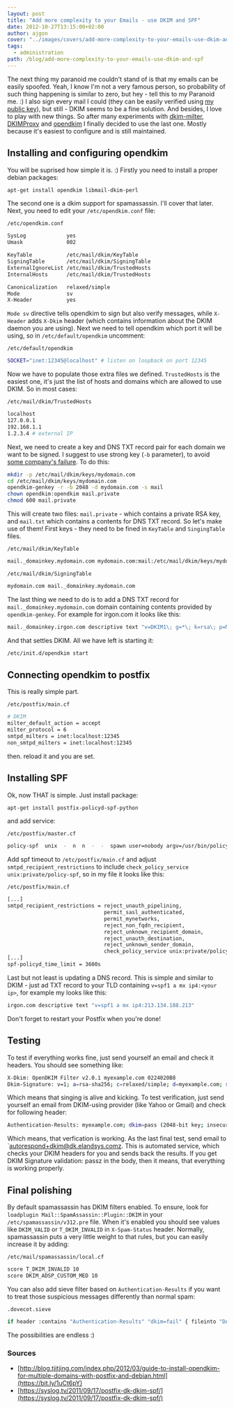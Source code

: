 ```yaml
---
layout: post
title: "Add more complexity to your Emails - use DKIM and SPF"
date: 2012-10-27T13:15:00+02:00
author: ajgon
cover: "../images/covers/add-more-complexity-to-your-emails-use-dkim-and-spf.jpg"
tags:
  - administration
path: /blog/add-more-complexity-to-your-emails-use-dkim-and-spf
---
```


The next thing my paranoid me couldn't stand of is that my emails can be easily
spoofed. Yeah, I know I'm not a very famous person, so probability of such
thing happening is similar to zero, but hey - tell this to my Paranoid me. :)
I also sign every mail I could (they can be easily verified using
[my public key](/public-key.txt)), but still - DKIM seems to be a fine
solution. And besides, I love to play with new things. So after many
experiments with [dkim-milter](https://sourceforge.net/projects/dkim-milter/),
[DKIMProxy](https://sourceforge.net/projects/dkimproxy/) and
[opendkim](https://bit.ly/2PRstaj) I finally decided to use the last one.
Mostly because it's easiest to configure and is still maintained.

<!--more-->

## Installing and configuring opendkim

You will be suprised how simple it is. :) Firstly you need to install a proper
debian packages:

```bash
apt-get install opendkim libmail-dkim-perl
```

The second one is a dkim support for spamassassin. I'll cover that later. Next,
you need to edit your `/etc/opendkim.conf` file:

`/etc/opendkim.conf`
```bash
SysLog             yes
Umask              002

KeyTable           /etc/mail/dkim/KeyTable
SigningTable       /etc/mail/dkim/SigningTable
ExternalIgnoreList /etc/mail/dkim/TrustedHosts
InternalHosts      /etc/mail/dkim/TrustedHosts

Canonicalization   relaxed/simple
Mode               sv
X-Header           yes
```

`Mode sv` directive tells opendkim to sign but also verify messages, while
`X-Header` adds `X-Dkim` header (which contains information about the DKIM
daemon you are using). Next we need to tell opendkim which port it will be
using, so in `/etc/default/opendkim` uncomment:

`/etc/default/opendkim`
```bash
SOCKET="inet:12345@localhost" # listen on loopback on port 12345
```

Now we have to populate those extra files we defined. `TrustedHosts` is the
easiest one, it's just the list of hosts and domains which are allowed to use
DKIM. So in most cases:

`/etc/mail/dkim/TrustedHosts`
```bash
localhost
127.0.0.1
192.168.1.1
1.2.3.4 # external IP
```

Next, we need to create a key and DNS TXT record pair for each domain we want
to be signed. I suggest to use strong key (`-b` parameter), to avoid
[some company's failure](https://www.wired.com/threatlevel/2012/10/dkim-vulnerability-widespread).
To do this:

```bash
mkdir -p /etc/mail/dkim/keys/mydomain.com
cd /etc/mail/dkim/keys/mydomain.com
opendkim-genkey -r -b 2048 -d mydomain.com -s mail
chown opendkim:opendkim mail.private
chmod 600 mail.private
```

This will create two files: `mail.private` - which contains a private RSA key,
and `mail.txt` which contains a contents for DNS TXT record. So let's make use
of them! First keys - they need to be fined in `KeyTable` and `SingingTable`
files.

`/etc/mail/dkim/KeyTable`
```bash
mail._domainkey.mydomain.com mydomain.com:mail:/etc/mail/dkim/keys/mydomain.com/mail.private
```

`/etc/mail/dkim/SigningTable`
```bash
mydomain.com mail._domainkey.mydomain.com
```

The last thing we need to do is to add a DNS TXT record for
`mail._domainkey.mydomain.com` domain containing contents provided by
`opendkim-genkey`. For example for irgon.com it looks like this:

```bash
mail._domainkey.irgon.com descriptive text "v=DKIM1\; g=*\; k=rsa\; p=MIIBIjANBgkqhkiG9w0BAQEFAAOCAQ8AMIIBCgKCAQEAsfIThdXoizR6sop0gifPwPkT45I/KnTTNKDS4BHWtoU6as62c/3BRQuKqDAIacheZzWbfEPq/M2YvoNrVhx1laltg7aeUhZlcVOtz415lIy8M8oUVTCDxewBKsTEQD5M4Roaadoj7vzpA1JMcOEv36TizFq/KB5GL46pVNyOMJ+Mg" "97F+EQQeiOFsn/T+tNuxWky3l4Qky3S8U34wYmRSr+sVLu4U31QtocwL4uJ7ofVNdVk0baYo7s1HYnM3CGEKK+zdHTR/AoNiquvVX1lLX9s85bade4cNuRaINjzDyM4fAglLgSHZEtRcRlYqdMEpQcplI1OaSxIFS4DpFL3RwIDAQAB"
```

And that settles DKIM. All we have left is starting it:

```bash
/etc/init.d/opendkim start
```

## Connecting opendkim to postfix

This is really simple part.

`/etc/postfix/main.cf`
```bash
# DKIM
milter_default_action = accept
milter_protocol = 6
smtpd_milters = inet:localhost:12345
non_smtpd_milters = inet:localhost:12345
```

then. reload it and you are set.

## Installing SPF

Ok, now THAT is simple. Just install package:

```bash
apt-get install postfix-policyd-spf-python
```

and add service:

`/etc/postfix/master.cf`
```bash
policy-spf  unix  -  n  n  -  -  spawn user=nobody argv=/usr/bin/policyd-spf
```

Add spf timeout to `/etc/postfix/main.cf` and adjust
`smtpd_recipient_restrictions` to include
`check_policy_service unix:private/policy-spf`, so in my file it looks like
this:

`/etc/postfix/main.cf`
```bash
[...]
smtpd_recipient_restrictions = reject_unauth_pipelining,
                               permit_sasl_authenticated,
                               permit_mynetworks,
                               reject_non_fqdn_recipient,
                               reject_unknown_recipient_domain,
                               reject_unauth_destination,
                               reject_unknown_sender_domain,
                               check_policy_service unix:private/policy-spf
[...]
spf-policyd_time_limit = 3600s
```

Last but not least is updating a DNS record. This is simple and similar to DKIM -
just ad TXT record to your TLD containing `v=spf1 a mx ip4:<your ip>`, for
example my looks like this:

```bash
irgon.com descriptive text "v=spf1 a mx ip4:213.134.188.213"
```

Don't forget to restart your Postfix when you're done!

## Testing

To test if everything works fine, just send yourself an email and check it
headers. You should see something like:

```bash
X-Dkim: OpenDKIM Filter v2.0.1 myexample.com 0224020B8
Dkim-Signature: v=1; a=rsa-sha256; c=relaxed/simple; d=myexample.com; s=mail; t=1351357546; bh=Rskt6Q/nZKmxgXkWUYP6cCBSDJhtkVT0PSrUEVGVgp4=; h=From:Content-Type:Content-Transfer-Encoding:Subject:Message-Id: Date:To:Mime-Version; b=phPQdG6HYaders4Xv0TsK2mT+PFYVk/brOFpnmCjCZtvbeGJ+XwrNk4Tnc9xGELtAglLOVplSvMV9nTK6xonta1qLTtnLYPsY4o/WPfyZYDgHmp6X9ZYP4otAHYK3jC00PbKGNqhXeD3bCc7CBV/aVGMQX4Bt0TjAAgndeYCI9VnvR2zH0iTEjlAT2OXrh2JV+wrK5UOXae8gRPT28F2Mg325YOiDwD1T5bgFtfc9mh2s/NRcy7lyDiPcb3CNV+nMXKyq/47o22LlALv5g5+OBBZACQYpYtgalM54InQDPoL/udvKtI/YYaiByFLwqeYFh2LXX6et 9dAiNCRLL+EoA==
```

Which means that singing is alive and kicking. To test verification, just send
yourself an email from DKIM-using provider (like Yahoo or Gmail) and check for
following header:

```bash
Authentication-Results: myexample.com; dkim=pass (2048-bit key; insecure key) header.i=@gmail.com; dkim-adsp=pass
```

Which means, that verfication is working. As the last final test, send email to
`autorespond+dkim@dk.elandsys.comz. This is automated service, which checks
your DKIM headers for you and sends back the results. If you get DKIM Signature
validation: passz in the body, then it means, that everything is working
properly.

## Final polishing

By default spamassassin has DKIM filters enabled. To ensure, look for
`loadplugin Mail::SpamAssassin::Plugin::DKIM` in your
`/etc/spamassassin/v312.pre` file. When it's enabled you should see values like
`DKIM_VALID` or `T_DKIM_INVALID` in `X-Spam-Status` header. Normally,
spamassassin puts a very little weight to that rules, but you can easily
increase it by adding:

`/etc/mail/spamassassin/local.cf`
```bash
score T_DKIM_INVALID 10
score DKIM_ADSP_CUSTOM_MED 10
```

You can also add sieve filter based on `Authentication-Results` if you want to
treat those suspicious messages differently than normal spam:

`.dovecot.sieve`
```bash
if header :contains "Authentication-Results" "dkim=fail" { fileinto "DANGER"; stop; }
```

The possibilities are endless :)

### Sources

* [http://blog.tjitjing.com/index.php/2012/03/guide-to-install-opendkim-for-multiple-domains-with-postfix-and-debian.html](https://bit.ly/1uCt6pY)
* [https://syslog.tv/2011/09/17/postfix-dk-dkim-spf/](https://syslog.tv/2011/09/17/postfix-dk-dkim-spf/)
